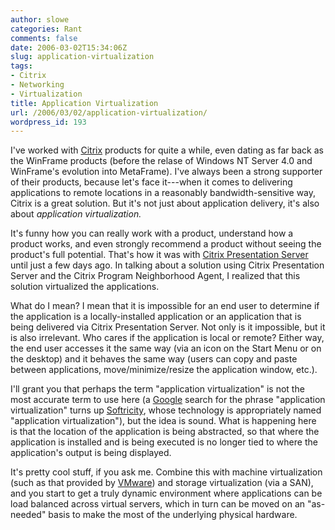 ```yaml
---
author: slowe
categories: Rant
comments: false
date: 2006-03-02T15:34:06Z
slug: application-virtualization
tags:
- Citrix
- Networking
- Virtualization
title: Application Virtualization
url: /2006/03/02/application-virtualization/
wordpress_id: 193
---
```


I've worked with [Citrix](http://www.citrix.com/) products for quite a while, even dating as far back as the WinFrame products (before the relase of Windows NT Server 4.0 and WinFrame's evolution into MetaFrame). I've always been a strong supporter of their products, because let's face it---when it comes to delivering applications to remote locations in a reasonably bandwidth-sensitive way, Citrix is a great solution. But it's not just about application delivery, it's also about _application virtualization._

It's funny how you can really work with a product, understand how a product works, and even strongly recommend a product without seeing the product's full potential. That's how it was with [Citrix Presentation Server](http://www.citrix.com/English/ps2/products/product.asp?contentID=186) until just a few days ago. In talking about a solution using Citrix Presentation Server and the Citrix Program Neighborhood Agent, I realized that this solution virtualized the applications.

What do I mean? I mean that it is impossible for an end user to determine if the application is a locally-installed application or an application that is being delivered via Citrix Presentation Server. Not only is it impossible, but it is also irrelevant. Who cares if the application is local or remote? Either way, the end user accesses it the same way (via an icon on the Start Menu or on the desktop) and it behaves the same way (users can copy and paste between applications, move/minimize/resize the application window, etc.).

I'll grant you that perhaps the term "application virtualization" is not the most accurate term to use here (a [Google](http://www.google.com/) search for the phrase "application virtualization" turns up [Softricity](http://www.softricity.com/home/index.asp), whose technology is appropriately named "application virtualization"), but the idea is sound. What is happening here is that the location of the application is being abstracted, so that where the application is installed and is being executed is no longer tied to where the application's output is being displayed.

It's pretty cool stuff, if you ask me. Combine this with machine virtualization (such as that provided by [VMware](http://www.vmware.com/)) and storage virtualization (via a SAN), and you start to get a truly dynamic environment where applications can be load balanced across virtual servers, which in turn can be moved on an "as-needed" basis to make the most of the underlying physical hardware.
